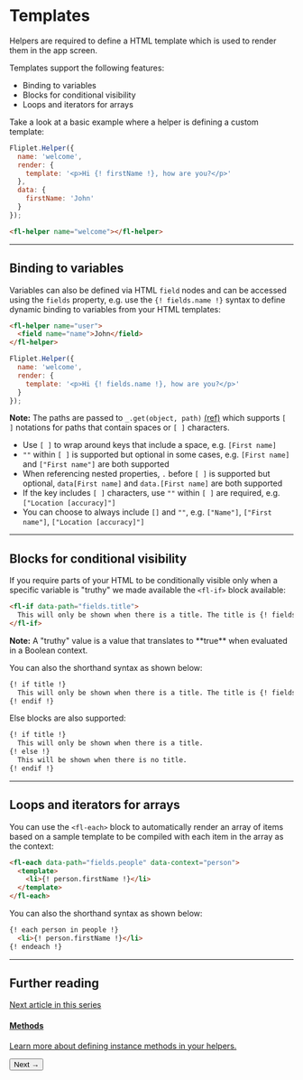 # Templates
Helpers are required to define a HTML template which is used to render them in the app screen.

Templates support the following features:

- Binding to variables
- Blocks for conditional visibility
- Loops and iterators for arrays

Take a look at a basic example where a helper is defining a custom template:

```js
Fliplet.Helper({
  name: 'welcome',
  render: {
    template: '<p>Hi {! firstName !}, how are you?</p>'
  },
  data: {
    firstName: 'John'
  }
});
```

```html
<fl-helper name="welcome"></fl-helper>
```

---

## Binding to variables

Variables can also be defined via HTML `field` nodes and can be accessed using the `fields` property, e.g. use the `{! fields.name !}` syntax to define dynamic binding to variables from your HTML templates:

```html
<fl-helper name="user">
  <field name="name">John</field>
</fl-helper>
```

```js
Fliplet.Helper({
  name: 'welcome',
  render: {
    template: '<p>Hi {! fields.name !}, how are you?</p>'
  }
});
```

<div class="quote">
  <p><strong>Note:</strong> The paths are passed to <code>_.get(object, path)</code> <a href="https://lodash.com/docs/4.17.15#get" target="_blank">(ref)</a>  which supports <code>[ ]</code> notations for paths that contain spaces or <code>[ ]</code> characters.</p>

  <ul>
    <li>Use <code>[ ]</code> to wrap around keys that include a space, e.g. <code>[First name]</code></li>
    <li><code>""</code> within <code>[ ]</code> is supported but optional in some cases, e.g. <code>[First name]</code> and <code>["First name"]</code> are both supported</li>
    <li>When referencing nested properties, <code>.</code> before <code>[ ]</code> is supported but optional, <code>data[First name]</code> and <code>data.[First name]</code> are both supported</li>
    <li>
      If the key includes <code>[ ]</code> characters, use <code>""</code> within <code>[ ]</code> are required, e.g. <code>["Location [accuracy]"]</code>
    </li>
    <li>You can choose to always include <code>[]</code> and <code>""</code>, e.g. <code>["Name"]</code>, <code>["First name"]</code>, <code>["Location [accuracy]"]</code></li>
  </ul>
</div>

---

## Blocks for conditional visibility

If you require parts of your HTML to be conditionally visible only when a specific variable is "truthy" we made available the `<fl-if>` block available:

```html
<fl-if data-path="fields.title">
  This will only be shown when there is a title. The title is {! fields.title !}
</fl-if>
```

<p class="quote"><strong>Note:</strong> A "truthy" value is a value that translates to **true** when evaluated in a Boolean context.</p>

You can also the shorthand syntax as shown below:

```html
{! if title !}
  This will only be shown when there is a title. The title is {! fields.title !}
{! endif !}
```

Else blocks are also supported:

```html
{! if title !}
  This will only be shown when there is a title.
{! else !}
  This will be shown when there is no title.
{! endif !}
```

---

## Loops and iterators for arrays

You can use the `<fl-each>` block to automatically render an array of items based on a sample template to be compiled with each item in the array as the context:

```html
<fl-each data-path="fields.people" data-context="person">
  <template>
    <li>{! person.firstName !}</li>
  </template>
</fl-each>
```

You can also the shorthand syntax as shown below:

```html
{! each person in people !}
  <li>{! person.firstName !}</li>
{! endeach !}
```

---

## Further reading

<section class="blocks alt">
  <a class="bl two" href="methods.html">
    <div>
      <span class="pin">Next article in this series</span>
      <h4>Methods</h4>
      <p>Learn more about defining instance methods in your helpers.</p>
      <button>Next &rarr;</button>
    </div>
  </a>
</section>
